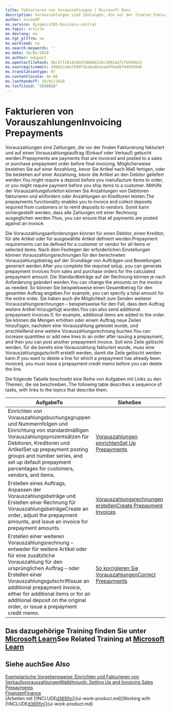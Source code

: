 ```yaml
---
title: Fakturieren von Vorauszahlungen | Microsoft Docs
description: Vorauszahlungen sind Zahlungen, die vor der finalen Fakturierung fakturiert und auf einen Vorauszahlungsauftrag (Einkauf oder Verkauf) gebucht werden. Möglicherweise bestehen Sie auf einer Anzahlung, bevor Sie Artikel nach Maß fertigen, oder Sie bestehen auf einer Anzahlung, bevor die Artikel an den Debitor geliefert werden. Mithilfe der Vorauszahlungsfunktion können Sie Anzahlungen von Debitoren fakturieren und einfordern oder Anzahlungen an Kreditoren leisten. Somit kann sichergestellt werden, dass alle Zahlungen mit einer Rechnung ausgeglichen werden.
author: SorenGP
ms.service: dynamics365-business-central
ms.topic: article
ms.devlang: na
ms.tgt_pltfrm: na
ms.workload: na
ms.search.keywords: ''
ms.date: 10/01/2020
ms.author: edupont
ms.openlocfilehash: 9bc57f2814cbbdfdb866226c3602adf2fb956631
ms.sourcegitcommit: ddbb5cede750df1baba4b3eab8fbed6744b5b9d6
ms.translationtype: HT
ms.contentlocale: de-DE
ms.lasthandoff: 10/01/2020
ms.locfileid: "3916926"
---
```

# <a name="invoicing-prepayments"></a><span data-ttu-id="ecc19-106">Fakturieren von Vorauszahlungen</span><span class="sxs-lookup"><span data-stu-id="ecc19-106">Invoicing Prepayments</span></span>

<span data-ttu-id="ecc19-107">Vorauszahlungen sind Zahlungen, die vor der finalen Fakturierung fakturiert und auf einen Vorauszahlungsauftrag (Einkauf oder Verkauf) gebucht werden.</span><span class="sxs-lookup"><span data-stu-id="ecc19-107">Prepayments are payments that are invoiced and posted to a sales or purchase prepayment order before final invoicing.</span></span> <span data-ttu-id="ecc19-108">Möglicherweise bestehen Sie auf einer Anzahlung, bevor Sie Artikel nach Maß fertigen, oder Sie bestehen auf einer Anzahlung, bevor die Artikel an den Debitor geliefert werden.</span><span class="sxs-lookup"><span data-stu-id="ecc19-108">You might require a deposit before you manufacture items to order, or you might require payment before you ship items to a customer.</span></span> <span data-ttu-id="ecc19-109">Mithilfe der Vorauszahlungsfunktion können Sie Anzahlungen von Debitoren fakturieren und einfordern oder Anzahlungen an Kreditoren leisten.</span><span class="sxs-lookup"><span data-stu-id="ecc19-109">The prepayments functionality enables you to invoice and collect deposits required from customers or to remit deposits to vendors.</span></span> <span data-ttu-id="ecc19-110">Somit kann sichergestellt werden, dass alle Zahlungen mit einer Rechnung ausgeglichen werden.</span><span class="sxs-lookup"><span data-stu-id="ecc19-110">Thus, you can ensure that all payments are posted against an invoice.</span></span>  

 <span data-ttu-id="ecc19-111">Die Vorauszahlungsanforderungen können für einen Debitor, einen Kreditor, für alle Artikel oder für ausgewählte Artikel definiert werden.</span><span class="sxs-lookup"><span data-stu-id="ecc19-111">Prepayment requirements can be defined for a customer or vendor for all items or selected items.</span></span> <span data-ttu-id="ecc19-112">Nach dem Festlegen der erforderlichen Einstellungen können Vorauszahlungsrechnungen für den berechneten Vorauszahlungsbetrag auf der Grundlage von Aufträgen und Bestellungen generiert werden.</span><span class="sxs-lookup"><span data-stu-id="ecc19-112">After you complete the required setup, you can generate prepayment invoices from sales and purchase orders for the calculated prepayment amount.</span></span> <span data-ttu-id="ecc19-113">Die Standardbeträge auf der Rechnung können je nach Anforderung geändert werden.</span><span class="sxs-lookup"><span data-stu-id="ecc19-113">You can change the amounts on the invoice as needed.</span></span> <span data-ttu-id="ecc19-114">So können Sie beispielsweise einen Gesamtbetrag für den gesamten Auftrag angeben.</span><span class="sxs-lookup"><span data-stu-id="ecc19-114">For example, you can specify a total amount for the entire order.</span></span> <span data-ttu-id="ecc19-115">Sie haben auch die Möglichkeit zum Senden weiterer Vorauszahlungsrechnungen – beispielsweise für den Fall, dass dem Auftrag weitere Artikel hinzugefügt wurden.</span><span class="sxs-lookup"><span data-stu-id="ecc19-115">You can also send additional prepayment invoices if, for example, additional items are added to the order.</span></span> <span data-ttu-id="ecc19-116">Sie können die Mengen erhöhen oder einem Auftrag neue Zeilen hinzufügen, nachdem eine Vorauszahlung geleistet wurde, und anschließend eine weitere Vorauszahlungsrechnung buchen.</span><span class="sxs-lookup"><span data-stu-id="ecc19-116">You can increase quantities or add new lines to an order after issuing a prepayment, and then you can post another prepayment invoice.</span></span> <span data-ttu-id="ecc19-117">Soll eine Zeile gelöscht werden, für die bereits eine Vorauszahlung fakturiert wurde, muss eine Vorauszahlungsgutschrift erstellt werden, damit die Zeile gelöscht werden kann.</span><span class="sxs-lookup"><span data-stu-id="ecc19-117">If you want to delete a line for which a prepayment has already been invoiced, you must issue a prepayment credit memo before you can delete the line.</span></span>  

 <span data-ttu-id="ecc19-118">Die folgende Tabelle beschreibt eine Reihe von Aufgaben mit Links zu den Themen, die sie beschreiben..</span><span class="sxs-lookup"><span data-stu-id="ecc19-118">The following table describes a sequence of tasks, with links to the topics that describe them.</span></span>

|<span data-ttu-id="ecc19-119">**Aufgabe**</span><span class="sxs-lookup"><span data-stu-id="ecc19-119">**To**</span></span>|<span data-ttu-id="ecc19-120">**Siehe**</span><span class="sxs-lookup"><span data-stu-id="ecc19-120">**See**</span></span>|  
|------------|-------------|  
|<span data-ttu-id="ecc19-121">Einrichten von Vorauszahlungsbuchungsgruppen und Nummernfolgen und Einrichtung von standardmäßigen Vorauszahlungsprozentsätzen für Debitoren, Kreditoren und Artikel</span><span class="sxs-lookup"><span data-stu-id="ecc19-121">Set up prepayment posting groups and number series, and set up default prepayment percentages for customers, vendors, and items.</span></span>|[<span data-ttu-id="ecc19-122">Vorauszahlungen einrichten</span><span class="sxs-lookup"><span data-stu-id="ecc19-122">Set Up Prepayments</span></span>](finance-set-up-prepayments.md)|
|<span data-ttu-id="ecc19-123">Erstellen eines Auftrags, Anpassen der Vorauszahlungsbeträge und Erstellen einer Rechnung für Vorauszahlungsbeträge</span><span class="sxs-lookup"><span data-stu-id="ecc19-123">Create an order, adjust the prepayment amounts, and issue an invoice for prepayment amounts.</span></span>|[<span data-ttu-id="ecc19-124">Vorauszahlungsrechnungen erstellen</span><span class="sxs-lookup"><span data-stu-id="ecc19-124">Create Prepayment Invoices</span></span>](finance-how-to-create-prepayment-invoices.md)|  
|<span data-ttu-id="ecc19-125">Erstellen einer weiteren Vorauszahlungsrechnung – entweder für weitere Artikel oder für eine zusätzliche Vorauszahlung für den ursprünglichen Auftrag – oder Erstellen einer Vorauszahlungsgutschrift</span><span class="sxs-lookup"><span data-stu-id="ecc19-125">Issue an additional prepayment invoice, either for additional items or for an additional deposit on the original order, or issue a prepayment credit memo.</span></span>|[<span data-ttu-id="ecc19-126">So korrigieren Sie Vorauszahlungen</span><span class="sxs-lookup"><span data-stu-id="ecc19-126">Correct Prepayments</span></span>](finance-how-to-correct-prepayments.md)|  

## <a name="see-related-training-at-microsoft-learn"></a><span data-ttu-id="ecc19-127">Das dazugehörige Training finden Sie unter [Microsoft Learn](/learn/modules/prepayment-invoices-dynamics-365-business-central/index)</span><span class="sxs-lookup"><span data-stu-id="ecc19-127">See Related Training at [Microsoft Learn](/learn/modules/prepayment-invoices-dynamics-365-business-central/index)</span></span>

## <a name="see-also"></a><span data-ttu-id="ecc19-128">Siehe auch</span><span class="sxs-lookup"><span data-stu-id="ecc19-128">See Also</span></span>

[<span data-ttu-id="ecc19-129">Exemplarische Vorgehensweise: Einrichten und Fakturieren von Verkaufsvorauszahlungen</span><span class="sxs-lookup"><span data-stu-id="ecc19-129">Walkthrough: Setting Up and Invoicing Sales Prepayments</span></span>](walkthrough-setting-up-and-invoicing-sales-prepayments.md)  
[<span data-ttu-id="ecc19-130">Finanzen</span><span class="sxs-lookup"><span data-stu-id="ecc19-130">Finance</span></span>](finance.md)  
<span data-ttu-id="ecc19-131">[Arbeiten mit [!INCLUDE[d365fin](includes/d365fin_md.md)]](ui-work-product.md)</span><span class="sxs-lookup"><span data-stu-id="ecc19-131">[Working with [!INCLUDE[d365fin](includes/d365fin_md.md)]](ui-work-product.md)</span></span>  

